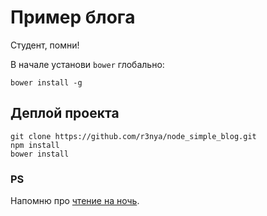 # Пример блога

Студент, помни!

В начале установи `bower` глобально:
```shell
bower install -g
```

## Деплой проекта

```shell
git clone https://github.com/r3nya/node_simple_blog.git
npm install
bower install
```
### PS
Напомню про [чтение на ночь](https://gist.github.com/r3nya/046189e1b7256b737fa5).

